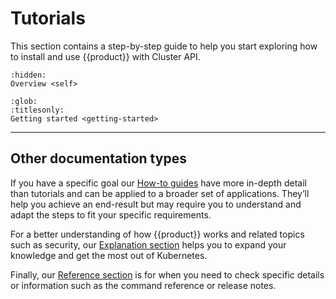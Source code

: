 # Tutorials

This section contains a step-by-step guide to help you start exploring how to
install and use {{product}} with Cluster API.

```{toctree}
:hidden:
Overview <self>
```

```{toctree}
:glob:
:titlesonly:
Getting started <getting-started>
```

---

## Other documentation types

If you have a specific goal our [How-to guides] have more in-depth detail than
tutorials and can be applied to a broader set of applications. They’ll help you
achieve an end-result but may require you to understand and adapt the steps to
fit your specific requirements.

For a better understanding of how {{product}} works and related topics
such as security, our [Explanation section] helps you to expand your knowledge
and get the most out of Kubernetes.

Finally, our [Reference section] is for when you need to check specific details
or information such as the command reference or release notes.

<!--LINKS -->
[How-to guides]: ../howto/index
[Explanation section]: ../explanation/index
[Reference section]: ../reference/index
